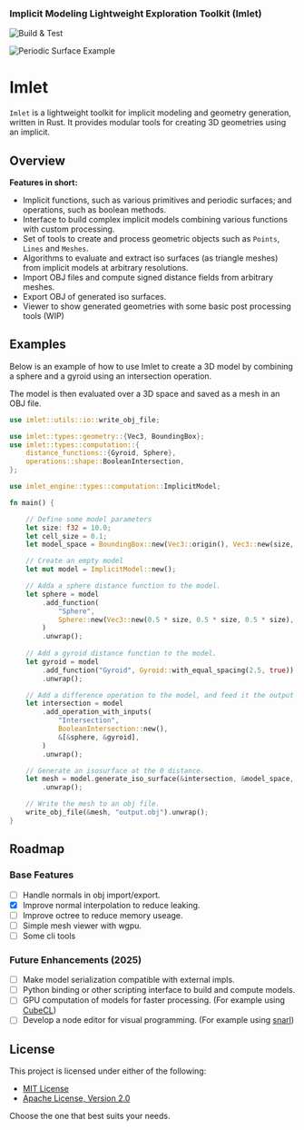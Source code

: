 ### Implicit Modeling Lightweight Exploration Toolkit (Imlet)

![Build & Test](https://github.com/joelhi/implicit-rs/actions/workflows/rust.yml/badge.svg)

![Periodic Surface Example](media/examples.png)

 # Imlet

 `Imlet` is a lightweight toolkit for implicit modeling and geometry generation, written in Rust. It provides modular tools for creating 3D geometries using an implicit.

 ## Overview

 **Features in short:**
 * Implicit functions, such as various primitives and periodic surfaces; and operations, such as boolean methods.
 * Interface to build complex implicit models combining various functions with custom processing.
 * Set of tools to create and process geometric objects such as `Points`, `Lines` and `Meshes`.
 * Algorithms to evaluate and extract iso surfaces (as triangle meshes) from implicit models at arbitrary resolutions.
 * Import OBJ files and compute signed distance fields from arbitrary meshes.
 * Export OBJ of generated iso surfaces.
 * Viewer to show generated geometries with some basic post processing tools (WIP)

 ## Examples
 
 Below is an example of how to use Imlet to create a 3D model by combining a sphere and a gyroid using an intersection operation.

 The model is then evaluated over a 3D space and saved as a mesh in an OBJ file.

 ```rust
 use imlet::utils::io::write_obj_file;

 use imlet::types::geometry::{Vec3, BoundingBox};
 use imlet::types::computation::{
     distance_functions::{Gyroid, Sphere},
     operations::shape::BooleanIntersection,
 };

 use imlet_engine::types::computation::ImplicitModel;

 fn main() {

     // Define some model parameters
     let size: f32 = 10.0;
     let cell_size = 0.1;
     let model_space = BoundingBox::new(Vec3::origin(), Vec3::new(size, size, size));

     // Create an empty model
     let mut model = ImplicitModel::new();

     // Adda a sphere distance function to the model.
     let sphere = model
         .add_function(
             "Sphere",
             Sphere::new(Vec3::new(0.5 * size, 0.5 * size, 0.5 * size), 0.45 * size),
         )
         .unwrap();
     
     // Add a gyroid distance function to the model.
     let gyroid = model
         .add_function("Gyroid", Gyroid::with_equal_spacing(2.5, true))
         .unwrap();

     // Add a difference operation to the model, and feed it the output of the sphere and gyroid distance functions.
     let intersection = model
         .add_operation_with_inputs(
             "Intersection",
             BooleanIntersection::new(),
             &[&sphere, &gyroid],
         )
         .unwrap();

     // Generate an isosurface at the 0 distance.
     let mesh = model.generate_iso_surface(&intersection, &model_space, cell_size)
         .unwrap();

     // Write the mesh to an obj file.
     write_obj_file(&mesh, "output.obj").unwrap();
 }
 ```

## Roadmap

### Base Features
- [ ] Handle normals in obj import/export.
- [x] Improve normal interpolation to reduce leaking.
- [ ] Improve octree to reduce memory useage.
- [ ] Simple mesh viewer with wgpu.
- [ ] Some cli tools

### Future Enhancements (2025)
- [ ] Make model serialization compatible with external impls.
- [ ] Python binding or other scripting interface to build and compute models.
- [ ] GPU computation of models for faster processing. (For example using [CubeCL](https://github.com/tracel-ai/cubecl))
- [ ] Develop a node editor for visual programming. (For example using [snarl](https://github.com/zakarumych/egui-snarl))

## License

This project is licensed under either of the following:

- [MIT License](LICENSE-MIT) 
- [Apache License, Version 2.0](LICENSE-APACHE)

Choose the one that best suits your needs.